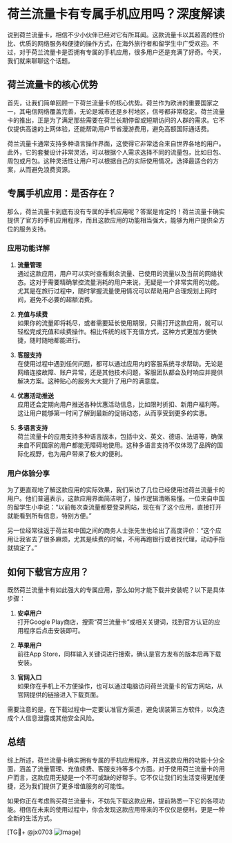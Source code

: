 # 荷兰流量卡有专属手机应用吗？深度解读

说到荷兰流量卡，相信不少小伙伴已经对它有所耳闻。这款流量卡以其超高的性价比、优质的网络服务和便捷的操作方式，在海外旅行者和留学生中广受欢迎。不过，对于荷兰流量卡是否拥有专属的手机应用，很多用户还是充满了好奇。今天，我们就来聊聊这个话题。

## 荷兰流量卡的核心优势

首先，让我们简单回顾一下荷兰流量卡的核心优势。荷兰作为欧洲的重要国家之一，其电信网络覆盖完善，无论是城市还是乡村地区，信号都非常稳定。荷兰流量卡的推出，正是为了满足那些需要在荷兰长期停留或短期访问的人群的需求。它不仅提供高速的上网体验，还能帮助用户节省漫游费用，避免高额国际通话费。

荷兰流量卡通常支持多种语言操作界面，这使得它非常适合来自世界各地的用户。此外，它的套餐设计非常灵活，可以根据个人需求选择不同的流量包，比如日包、周包或月包。这种灵活性让用户可以根据自己的实际使用情况，选择最适合的方案，从而避免浪费资源。

## 专属手机应用：是否存在？

那么，荷兰流量卡到底有没有专属的手机应用呢？答案是肯定的！荷兰流量卡确实提供了官方的手机应用程序，而且这款应用的功能相当强大，能够为用户提供全方位的服务支持。

### 应用功能详解

1. **流量管理**  
   通过这款应用，用户可以实时查看剩余流量、已使用的流量以及当前的网络状态。这对于需要精确掌控流量消耗的用户来说，无疑是一个非常实用的功能。尤其是在旅行过程中，随时掌握流量使用情况可以帮助用户合理规划上网时间，避免不必要的超额消费。

2. **充值与续费**  
   如果你的流量即将耗尽，或者需要延长使用期限，只需打开这款应用，就可以轻松完成充值和续费操作。相比传统的线下充值方式，这种方式更加方便快捷，随时随地都能进行。

3. **客服支持**  
   在使用过程中遇到任何问题，都可以通过应用内的客服系统寻求帮助。无论是网络连接故障、账户异常，还是其他技术问题，客服团队都会及时响应并提供解决方案。这种贴心的服务大大提升了用户的满意度。

4. **优惠活动推送**  
   应用还会定期向用户推送各种优惠活动信息，比如限时折扣、新用户福利等。这让用户能够第一时间了解到最新的促销动态，从而享受到更多的实惠。

5. **多语言支持**  
   荷兰流量卡的应用支持多种语言版本，包括中文、英文、德语、法语等，确保来自不同国家的用户都能无障碍地使用。这种多语言支持不仅体现了品牌的国际化视野，也为用户带来了极大的便利。

### 用户体验分享

为了更直观地了解这款应用的实际效果，我们采访了几位已经使用过荷兰流量卡的用户。他们普遍表示，这款应用界面简洁明了，操作逻辑清晰易懂。一位来自中国的留学生小李说：“以前每次查流量都要登录网站，现在有了这个应用，直接打开就能看到所有信息，特别方便。”

另一位经常往返于荷兰和中国之间的商务人士张先生也给出了高度评价：“这个应用让我省去了很多麻烦，尤其是续费的时候，不用再跑银行或者找代理，动动手指就搞定了。”

## 如何下载官方应用？

既然荷兰流量卡有如此强大的专属应用，那么如何才能下载并安装呢？以下是具体步骤：

1. **安卓用户**  
   打开Google Play商店，搜索“荷兰流量卡”或相关关键词，找到官方认证的应用程序后点击安装即可。

2. **苹果用户**  
   前往App Store，同样输入关键词进行搜索，确认是官方发布的版本后再下载安装。

3. **官网入口**  
   如果你在手机上不方便操作，也可以通过电脑访问荷兰流量卡的官方网站，从官网提供的链接进入下载页面。

需要注意的是，在下载过程中一定要认准官方渠道，避免误装第三方软件，以免造成个人信息泄露或其他安全风险。

## 总结

综上所述，荷兰流量卡确实拥有专属的手机应用程序，并且这款应用的功能十分全面，涵盖了流量管理、充值续费、客服支持等多个方面。对于使用荷兰流量卡的用户而言，这款应用无疑是一个不可或缺的好帮手。它不仅让我们的生活变得更加便捷，还为我们提供了更多增值服务的可能性。

如果你正在考虑购买荷兰流量卡，不妨先下载这款应用，提前熟悉一下它的各项功能。相信在未来的使用过程中，你会发现这款应用带来的不仅仅是便利，更是一种全新的生活方式。

[TG💪+ @jx0703 ![Image](https://github.com/user-attachments/assets/dbca1d08-cadb-493c-b0ec-ad6f7a83f270)]